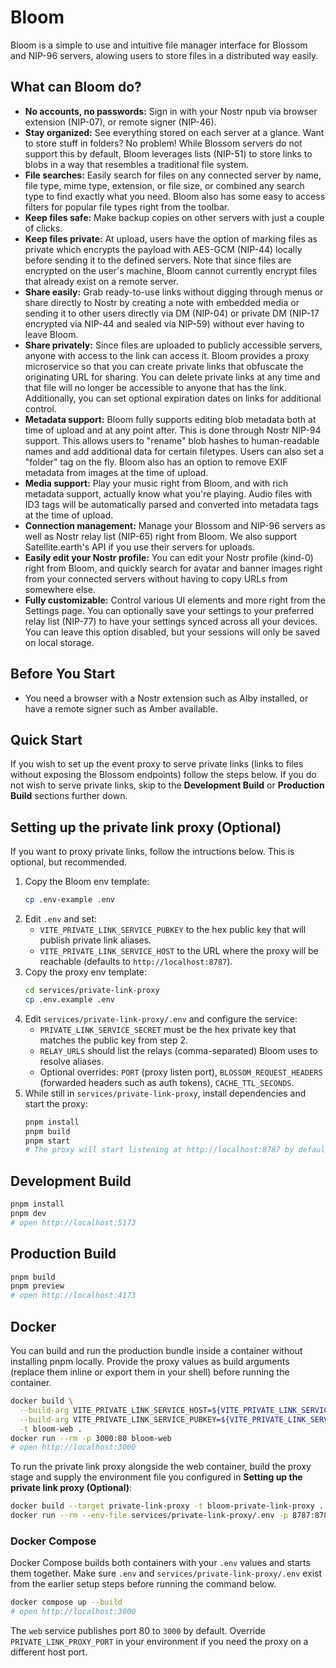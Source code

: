 # Bloom
Bloom is a simple to use and intuitive file manager interface for Blossom and NIP-96 servers, alowing users to store files in a distributed way easily.

## What can Bloom do?
- **No accounts, no passwords:** Sign in with your Nostr npub via browser extension (NIP-07), or remote signer (NIP-46).
- **Stay organized:** See everything stored on each server at a glance. Want to store stuff in folders? No problem! While Blossom servers do not support this by default, Bloom leverages lists (NIP-51) to store links to blobs in a way that resembles a traditional file system.
- **File searches:** Easily search for files on any connected server by name, file type, mime type, extension, or file size, or combined any search type to find exactly what you need. Bloom also has some easy to access filters for popular file types right from the toolbar.
- **Keep files safe:** Make backup copies on other servers with just a couple of clicks.
- **Keep files private:** At upload, users have the option of marking files as private which encrypts the payload with AES-GCM (NIP-44) locally before sending it to the defined servers. Note that since files are encrypted on the user's machine, Bloom cannot currently encrypt files that already exist on a remote server.
- **Share easily:** Grab ready-to-use links without digging through menus or share directly to Nostr by creating a note with embedded media or sending it to other users directly via DM (NIP-04) or private DM (NIP-17 encrypted via NIP-44 and sealed via NIP-59) without ever having to leave Bloom.
- **Share privately:** Since files are uploaded to publicly accessible servers, anyone with access to the link can access it. Bloom provides a proxy microservice so that you can create private links that obfuscate the originating URL for sharing. You can delete private links at any time and that file will no longer be accessible to anyone that has the link. Additionally, you can set optional expiration dates on links for additional control.
- **Metadata support:** Bloom fully supports editing blob metadata both at time of upload and at any point after. This is done through Nostr NIP-94 support. This allows users to "rename" blob hashes to human-readable names and add additional data for certain filetypes. Users can also set a "folder" tag on the fly. Bloom also has an option to remove EXIF metadata from images at the time of upload.
- **Media support:** Play your music right from Bloom, and with rich metadata support, actually know what you're playing. Audio files with ID3 tags will be automatically parsed and converted into metadata tags at the time of upload.
- **Connection management:** Manage your Blossom and NIP-96 servers as well as Nostr relay list (NIP-65) right from Bloom. We also support Satellite.earth's API if you use their servers for uploads.
- **Easily edit your Nostr profile:** You can edit your Nostr profile (kind-0) right from Bloom, and quickly search for avatar and banner images right from your connected servers without having to copy URLs from somewhere else.
- **Fully customizable:** Control various UI elements and more right from the Settings page. You can optionally save your settings to your preferred relay list (NIP-77) to have your settings synced across all your devices. You can leave this option disabled, but your sessions will only be saved on local storage.

## Before You Start
- You need a browser with a Nostr extension such as Alby installed, or have a remote signer such as Amber available.

## Quick Start
If you wish to set up the event proxy to serve private links (links to files without exposing the Blossom endpoints) follow the steps below. If you do not wish to serve private links, skip to the **Development Build** or **Production Build** sections further down.

## Setting up the private link proxy (Optional)

If you want to proxy private links, follow the intructions below. This is optional, but recommended.

1. Copy the Bloom env template:
   ```bash
   cp .env-example .env
   ```
2. Edit `.env` and set:
   - `VITE_PRIVATE_LINK_SERVICE_PUBKEY` to the hex public key that will publish private link aliases.
   - `VITE_PRIVATE_LINK_SERVICE_HOST` to the URL where the proxy will be reachable (defaults to `http://localhost:8787`).
3. Copy the proxy env template:
   ```bash
   cd services/private-link-proxy
   cp .env.example .env
   ```
4. Edit `services/private-link-proxy/.env` and configure the service:
   - `PRIVATE_LINK_SERVICE_SECRET` must be the hex private key that matches the public key from step 2.
   - `RELAY_URLS` should list the relays (comma-separated) Bloom uses to resolve aliases.
   - Optional overrides: `PORT` (proxy listen port), `BLOSSOM_REQUEST_HEADERS` (forwarded headers such as auth tokens), `CACHE_TTL_SECONDS`.
5. While still in `services/private-link-proxy`, install dependencies and start the proxy:
   ```bash
   pnpm install
   pnpm build
   pnpm start
   # The proxy will start listening at http://localhost:8787 by default
   ```

## Development Build
```bash
pnpm install
pnpm dev
# open http://localhost:5173
```

## Production Build
```bash
pnpm build
pnpm preview
# open http://localhost:4173
```

## Docker
You can build and run the production bundle inside a container without installing pnpm locally. Provide the proxy values as build arguments (replace them inline or export them in your shell) before running the container.

```bash
docker build \
  --build-arg VITE_PRIVATE_LINK_SERVICE_HOST=${VITE_PRIVATE_LINK_SERVICE_HOST:-http://localhost:8787} \
  --build-arg VITE_PRIVATE_LINK_SERVICE_PUBKEY=${VITE_PRIVATE_LINK_SERVICE_PUBKEY:-CHANGE_THIS_BEFORE_BUILDING} \
  -t bloom-web .
docker run --rm -p 3000:80 bloom-web
# open http://localhost:3000
```

To run the private link proxy alongside the web container, build the proxy stage and supply the environment file you configured in **Setting up the private link proxy (Optional)**:

```bash
docker build --target private-link-proxy -t bloom-private-link-proxy .
docker run --rm --env-file services/private-link-proxy/.env -p 8787:8787 bloom-private-link-proxy
```

### Docker Compose
Docker Compose builds both containers with your `.env` values and starts them together. Make sure `.env` and `services/private-link-proxy/.env` exist from the earlier setup steps before running the command below.

```bash
docker compose up --build
# open http://localhost:3000
```

The `web` service publishes port 80 to `3000` by default. Override `PRIVATE_LINK_PROXY_PORT` in your environment if you need the proxy on a different host port.
